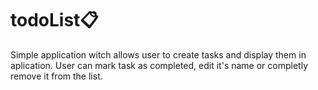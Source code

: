 # todoList📋

Simple application witch allows user to create tasks and display them in aplication.
User can mark task as completed, edit it's name or completly remove it from the list.


